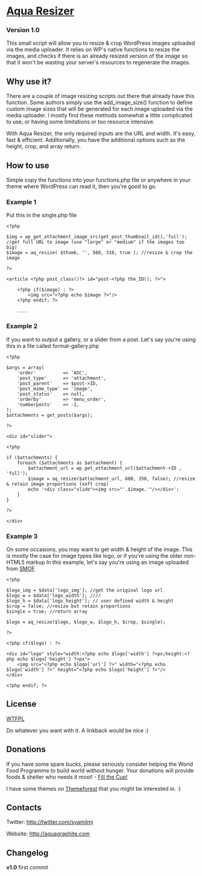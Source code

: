# [Aqua Resizer](http://aquagraphite.com/)
### Version 1.0

This small script will allow you to resize & crop WordPress images uploaded via the media uploader. It relies on WP's native functions to resize the images, and checks if there is an already resized version of the image so that it won't be wasting your server's resources to regenerate the images.

## Why use it?

There are a couple of image resizing scripts out there that already have this function. Some authors simply use the add_image_size() function to define custom image sizes that will be generated for each image uploaded via the media uploader. I mostly find these methods somewhat a little complicated to use, or having some limitations or too resource intensive.

With Aqua Resizer, the only required inputs are the URL and width. It's easy, fast & efficient. Additionally, you have the additional options such as the height, crop, and array return.

## How to use

Simple copy the functions into your functions.php file or anywhere in your theme where WordPress can read it, then you're good to go.

### Example 1
Put this in the single.php file

```
<?php

$img = wp_get_attachment_image_src(get_post_thumbnail_id(),'full'); //get full URL to image (use "large" or "medium" if the images too big)
$image = aq_resize( $thumb, '', 560, 310, true ); //resize & crop the image

?>

<article <?php post_class()?> id="post-<?php the_ID(); ?>">

	<?php if($image) : ?>
		<img src="<?php echo $image ?>"/>
	<?php endif; ?>
	
	....
```

### Example 2
If you want to output a gallery, or a slider from a post.
Let's say you're using this in a file called format-gallery.php

```
<?php

$args = array(
	'order'          => 'ASC',
	'post_type'      => 'attachment',
	'post_parent'    => $post->ID,
	'post_mime_type' => 'image',
	'post_status'    => null,
	'orderby'		 => 'menu_order',
	'numberposts'    => -1,
);
$attachments = get_posts($args);

?>

<div id="slider">

<?php

if ($attachments) {
	foreach ($attachments as $attachment) {
		$attachment_url = wp_get_attachment_url($attachment->ID , 'full');
		$image = aq_resize($attachment_url, 600, 350, false); //resize & retain image proportions (soft crop)
		echo '<div class="slide"><img src="'.$image.'"/></div>';
	}	
}

?>

</div>
```

### Example 3
On some occasions, you may want to get width & height of the image.
This is mostly the case for image types like logo, or if you're using the older non-HTML5 markup
In this example, let's say you're using an image uploaded from [SMOF](https://github.com/sy4mil/Options-Framework)

```
<?php

$logo_img = $data['logo_img']; //get the original logo url
$logo_w = $data['logo_width']; ////
$logo_h = $data['logo_height']; // user defined width & height
$crop = false; //resize but retain proportions
$single = true; //return array

$logo = aq_resize($logo, $logo_w, $logo_h, $crop, $single);

?>

<?php if($logo) : ?>

<div id="logo" style="width:<?php echo $logo['width'] ?>px;height:<?php echo $logo['height'] ?>px">
	<img src="<?php echo $logo['url'] ?>" width="<?php echo $logo['width'] ?>" height="<?php echo $logo['height'] ?>"/>
</div>

<?php endif; ?>
```

## License
[WTFPL](http://sam.zoy.org/wtfpl/)

Do whatever you want with it. A linkback would be nice :)

## Donations
If you have some spare bucks, please seriously consider helping the World Food Programme to build world without hunger. Your donations will provide foods & shelter who needs it most! - [Fill the Cup!](https://www.wfp.org/donate/fillthecup_getinvolved)

I have some themes on [Themeforest](http://themeforest.net/user/SyamilMJ/portfolio) that you might be interested in. :)

## Contacts

Twitter: http://twitter.com/syamilmj

Website: http://aquagraphite.com

## Changelog

**v1.0**
first commit












